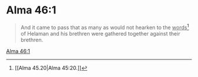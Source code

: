 # Alma 46:1

> And it came to pass that as many as would not hearken to the <u>words</u>[^a] of Helaman and his brethren were gathered together against their brethren.

[Alma 46:1](https://www.churchofjesuschrist.org/study/scriptures/bofm/alma/46?lang=eng&id=p1#p1)


[^a]: [[Alma 45.20|Alma 45:20.]]

